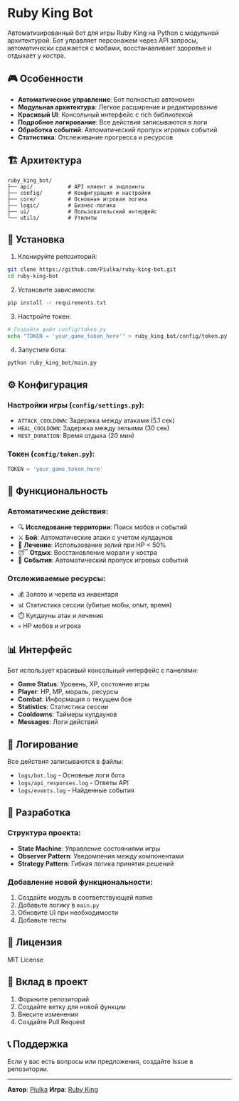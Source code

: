 # Ruby King Bot

Автоматизированный бот для игры Ruby King на Python с модульной архитектурой. Бот управляет персонажем через API запросы, автоматически сражается с мобами, восстанавливает здоровье и отдыхает у костра.

## 🎮 Особенности

- **Автоматическое управление**: Бот полностью автономен
- **Модульная архитектура**: Легкое расширение и редактирование
- **Красивый UI**: Консольный интерфейс с rich библиотекой
- **Подробное логирование**: Все действия записываются в логи
- **Обработка событий**: Автоматический пропуск игровых событий
- **Статистика**: Отслеживание прогресса и ресурсов

## 🏗️ Архитектура

```
ruby_king_bot/
├── api/           # API клиент и эндпоинты
├── config/        # Конфигурация и настройки
├── core/          # Основная игровая логика
├── logic/         # Бизнес-логика
├── ui/            # Пользовательский интерфейс
└── utils/         # Утилиты
```

## 🚀 Установка

1. Клонируйте репозиторий:
```bash
git clone https://github.com/Piulka/ruby-king-bot.git
cd ruby-king-bot
```

2. Установите зависимости:
```bash
pip install -r requirements.txt
```

3. Настройте токен:
```bash
# Создайте файл config/token.py
echo "TOKEN = 'your_game_token_here'" > ruby_king_bot/config/token.py
```

4. Запустите бота:
```bash
python ruby_king_bot/main.py
```

## ⚙️ Конфигурация

### Настройки игры (`config/settings.py`):
- `ATTACK_COOLDOWN`: Задержка между атаками (5.1 сек)
- `HEAL_COOLDOWN`: Задержка между зельями (30 сек)
- `REST_DURATION`: Время отдыха (20 мин)

### Токен (`config/token.py`):
```python
TOKEN = 'your_game_token_here'
```

## 🎯 Функциональность

### Автоматические действия:
- 🔍 **Исследование территории**: Поиск мобов и событий
- ⚔️ **Бой**: Автоматические атаки с учетом кулдаунов
- 💚 **Лечение**: Использование зелий при HP < 50%
- 😴 **Отдых**: Восстановление морали у костра
- 🎪 **События**: Автоматический пропуск игровых событий

### Отслеживаемые ресурсы:
- 💰 Золото и черепа из инвентаря
- 📊 Статистика сессии (убитые мобы, опыт, время)
- ⏱️ Кулдауны атак и лечения
- 💀 HP мобов и игрока

## 📊 Интерфейс

Бот использует красивый консольный интерфейс с панелями:
- **Game Status**: Уровень, XP, состояние игры
- **Player**: HP, MP, мораль, ресурсы
- **Combat**: Информация о текущем бое
- **Statistics**: Статистика сессии
- **Cooldowns**: Таймеры кулдаунов
- **Messages**: Логи действий

## 📝 Логирование

Все действия записываются в файлы:
- `logs/bot.log` - Основные логи бота
- `logs/api_responses.log` - Ответы API
- `logs/events.log` - Найденные события

## 🔧 Разработка

### Структура проекта:
- **State Machine**: Управление состояниями игры
- **Observer Pattern**: Уведомления между компонентами
- **Strategy Pattern**: Гибкая логика принятия решений

### Добавление новой функциональности:
1. Создайте модуль в соответствующей папке
2. Добавьте логику в `main.py`
3. Обновите UI при необходимости
4. Добавьте тесты

## 📄 Лицензия

MIT License

## 🤝 Вклад в проект

1. Форкните репозиторий
2. Создайте ветку для новой функции
3. Внесите изменения
4. Создайте Pull Request

## 📞 Поддержка

Если у вас есть вопросы или предложения, создайте Issue в репозитории.

---

**Автор**: [Piulka](https://github.com/Piulka)
**Игра**: [Ruby King](https://ruby-king.ru) 